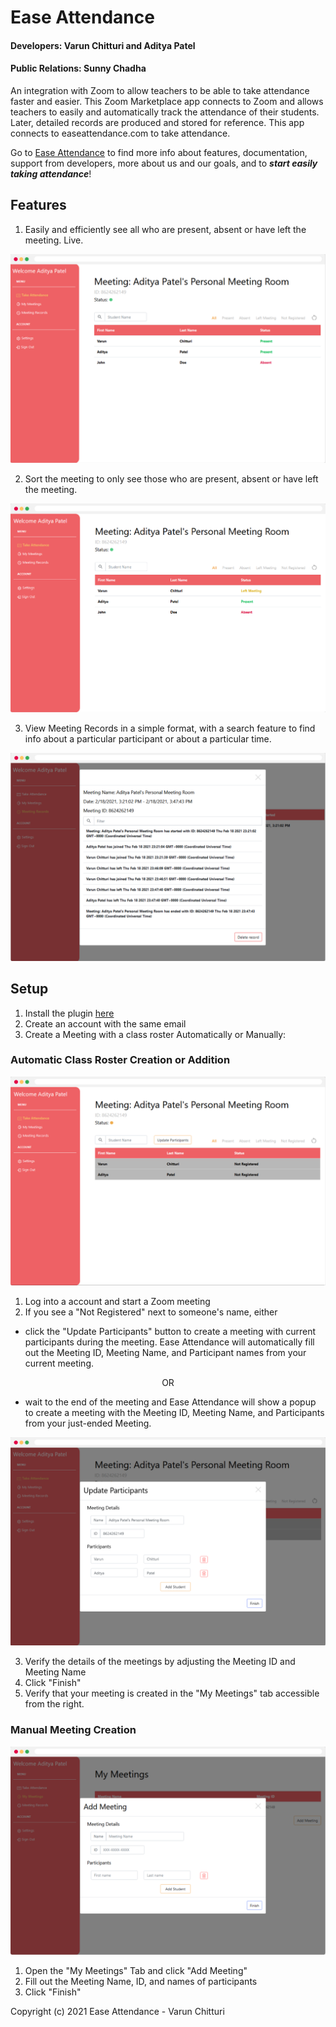 
# Ease Attendance

#### Developers: Varun Chitturi and Aditya Patel

#### Public Relations: Sunny Chadha

An integration with Zoom to allow teachers to be able to take attendance faster and easier. This Zoom Marketplace app connects to Zoom and allows teachers to easily and automatically track the attendance of their students. Later, detailed records are produced and stored for reference. This app connects to easeattendance.com to take attendance.

Go to [Ease Attendance](https://www.easeattendance.com/) to find more info about features, documentation, support from developers, more about us and our goals, and to ***start easily taking attendance***!

## Features

1. Easily and efficiently see all who are present, absent or have left the meeting. Live.

![](Images/InMeeting.png)

2. Sort the meeting to only see those who are present, absent or have left the meeting.

![](Images/LeftMeetingDemo.png)

3. View Meeting Records in a simple format, with a search feature to find info about a particular participant or about a particular time.

![](Images/MeetingRecords.png)

## Setup

1. Install the plugin [here](https://zoom.us/oauth/authorize?response_type=code&client_id=jr7r46eTRvyF0CPmGFBGGA&redirect_uri=https://www.easeattendance.com/authorize)
2. Create an account with the same email 
3. Create a Meeting with a class roster Automatically or Manually:

### Automatic Class Roster Creation or Addition

![](Images/UnregisteredMeetingAutomatic.png)

1. Log into a account and start a Zoom meeting
2. If you see a "Not Registered" next to someone's name, either 
* click the "Update Participants" button to create a meeting with current participants during the meeting. Ease Attendance will automatically fill out the Meeting ID, Meeting Name, and Participant names from your current meeting.

<p align="center">
OR
</p>

* wait to the end of the meeting and Ease Attendance will show a popup to create a meeting with the Meeting ID, Meeting Name, and Participants from your just-ended Meeting.

![](Images/AutomaticAddMeeting.png)

3. Verify the details of the meetings by adjusting the Meeting ID and Meeting Name
4. Click "Finish"
5. Verify that your meeting is created in the "My Meetings" tab accessible from the right.

### Manual Meeting Creation

![](Images/AddMeeting.png)
1. Open the "My Meetings" Tab and click "Add Meeting"
2. Fill out the Meeting Name, ID, and names of participants
3. Click "Finish"



Copyright (c) 2021 Ease Attendance - Varun Chitturi
